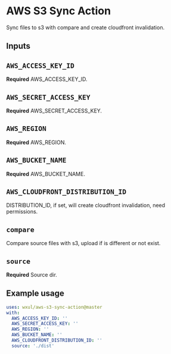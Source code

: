 # AWS S3 Sync Action

Sync files to s3 with compare and create cloudfront invalidation.

## Inputs

## `AWS_ACCESS_KEY_ID`

**Required** AWS_ACCESS_KEY_ID.

## `AWS_SECRET_ACCESS_KEY`

**Required** AWS_SECRET_ACCESS_KEY.

## `AWS_REGION`

**Required** AWS_REGION.

## `AWS_BUCKET_NAME`

**Required** AWS_BUCKET_NAME.

## `AWS_CLOUDFRONT_DISTRIBUTION_ID`

DISTRIBUTION_ID, if set, will create cloudfront invalidation, need permissions.

## `compare`

Compare source files with s3, upload if is different or not exist.

## `source`

**Required** Source dir.

## Example usage

``` yml
uses: wxul/aws-s3-sync-action@master
with:
  AWS_ACCESS_KEY_ID: ''
  AWS_SECRET_ACCESS_KEY: ''
  AWS_REGION: ''
  AWS_BUCKET_NAME: ''
  AWS_CLOUDFRONT_DISTRIBUTION_ID: ''
  source: './dist'
```
